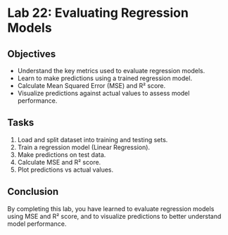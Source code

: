 # Lab 22: Evaluating Regression Models

## Objectives
- Understand the key metrics used to evaluate regression models.
- Learn to make predictions using a trained regression model.
- Calculate Mean Squared Error (MSE) and R² score.
- Visualize predictions against actual values to assess model performance.

## Tasks
1. Load and split dataset into training and testing sets.
2. Train a regression model (Linear Regression).
3. Make predictions on test data.
4. Calculate MSE and R² score.
5. Plot predictions vs actual values.

## Conclusion
By completing this lab, you have learned to evaluate regression models using MSE and R² score, and to visualize predictions to better understand model performance.
